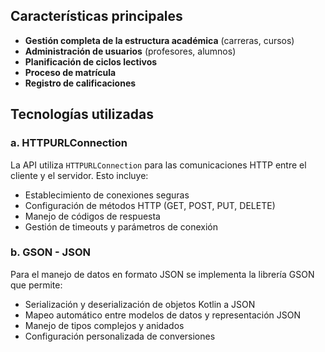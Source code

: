 ## Características principales

- **Gestión completa de la estructura académica** (carreras, cursos)
- **Administración de usuarios** (profesores, alumnos)
- **Planificación de ciclos lectivos**
- **Proceso de matrícula**
- **Registro de calificaciones**

## Tecnologías utilizadas

### a. HTTPURLConnection
La API utiliza `HTTPURLConnection` para las comunicaciones HTTP entre el cliente y el servidor. Esto incluye:

- Establecimiento de conexiones seguras
- Configuración de métodos HTTP (GET, POST, PUT, DELETE)
- Manejo de códigos de respuesta
- Gestión de timeouts y parámetros de conexión

### b. GSON - JSON
Para el manejo de datos en formato JSON se implementa la librería GSON que permite:

- Serialización y deserialización de objetos Kotlin a JSON
- Mapeo automático entre modelos de datos y representación JSON
- Manejo de tipos complejos y anidados
- Configuración personalizada de conversiones
